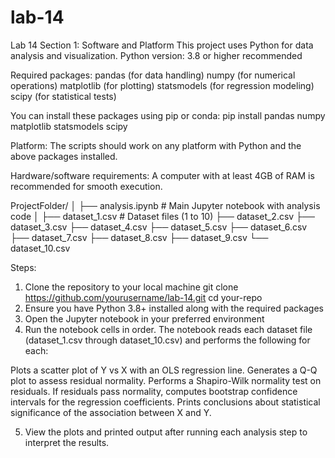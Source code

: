 # lab-14
Lab 14
Section 1: Software and Platform
This project uses Python for data analysis and visualization.
Python version: 3.8 or higher recommended

Required packages:
pandas (for data handling)
numpy (for numerical operations)
matplotlib (for plotting)
statsmodels (for regression modeling)
scipy (for statistical tests)

You can install these packages using pip or conda:
pip install pandas numpy matplotlib statsmodels scipy

Platform: The scripts should work on any platform with Python and the above packages installed.

Hardware/software requirements:
A computer with at least 4GB of RAM is recommended for smooth execution.

ProjectFolder/
│
├── analysis.ipynb          # Main Jupyter notebook with analysis code
│
├── dataset_1.csv           # Dataset files (1 to 10)
├── dataset_2.csv
├── dataset_3.csv
├── dataset_4.csv
├── dataset_5.csv
├── dataset_6.csv
├── dataset_7.csv
├── dataset_8.csv
├── dataset_9.csv
└── dataset_10.csv

Steps:
1. Clone the repository to your local machine
git clone https://github.com/yourusername/lab-14.git
cd your-repo
2. Ensure you have Python 3.8+ installed along with the required packages
3. Open the Jupyter notebook in your preferred environment
4. Run the notebook cells in order. The notebook reads each dataset file (dataset_1.csv through dataset_10.csv) and performs the following for each:

Plots a scatter plot of Y vs X with an OLS regression line.
Generates a Q-Q plot to assess residual normality.
Performs a Shapiro-Wilk normality test on residuals.
If residuals pass normality, computes bootstrap confidence intervals for the regression coefficients.
Prints conclusions about statistical significance of the association between X and Y.

5. View the plots and printed output after running each analysis step to interpret the results.
